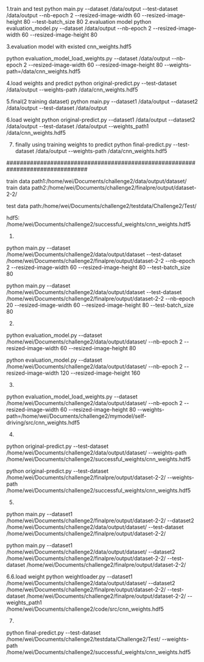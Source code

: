 
1.train and test
python main.py --dataset /data/output --test-dataset /data/output  --nb-epoch 2 --resized-image-width 60 --resized-image-height 80 --test-batch_size 80
2.evaluation model
python evaluation_model.py --dataset /data/output  --nb-epoch 2 --resized-image-width 60 --resized-image-height 80

3.evaluation  model with existed cnn_weights.hdf5

python evaluation_model_load_weights.py --dataset /data/output  --nb-epoch 2 --resized-image-width 60 --resized-image-height 80 --weights-path=/data/cnn_weights.hdf5

4.load weights and predict
python original-predict.py --test-dataset /data/output --weights-path /data/cnn_weights.hdf5


5.final(2 training dataset)
python main.py --dataset1 /data/output --dataset2 /data/output --test-dataset /data/output

6.load weight
python original-predict.py --dataset1 /data/output --dataset2 /data/output --test-dataset /data/output --weights_path1 /data/cnn_weights.hdf5

7. finally using training weights to predict
python final-predict.py --test-dataset /data/output --weights-path /data/cnn_weights.hdf5

################################################################################


train data path1:/home/wei/Documents/challenge2/data/output/dataset/
train data path2:/home/wei/Documents/challenge2/finalpre/output/dataset-2-2/

test data path:/home/wei/Documents/challenge2/testdata/Challenge2/Test/

hdf5: /home/wei/Documents/challenge2/successful_weights/cnn_weights.hdf5

1.
python main.py --dataset /home/wei/Documents/challenge2/data/output/dataset --test-dataset /home/wei/Documents/challenge2/finalpre/output/dataset-2-2  --nb-epoch 2 --resized-image-width 60 --resized-image-height 80 --test-batch_size 80

python main.py --dataset /home/wei/Documents/challenge2/data/output/dataset --test-dataset /home/wei/Documents/challenge2/finalpre/output/dataset-2-2  --nb-epoch 20 --resized-image-width 60 --resized-image-height 80 --test-batch_size 80


2.
python evaluation_model.py --dataset /home/wei/Documents/challenge2/data/output/dataset/  --nb-epoch 2 --resized-image-width 60 --resized-image-height 80

python evaluation_model.py --dataset /home/wei/Documents/challenge2/data/output/dataset/  --nb-epoch 2 --resized-image-width 120 --resized-image-height 160


3.
python evaluation_model_load_weights.py --dataset /home/wei/Documents/challenge2/data/output/dataset/  --nb-epoch 2 --resized-image-width 60 --resized-image-height 80 --weights-path=/home/wei/Documents/challenge2/mymodel/self-driving/src/cnn_weights.hdf5


4.
python original-predict.py --test-dataset /home/wei/Documents/challenge2/data/output/dataset/ --weights-path /home/wei/Documents/challenge2/successful_weights/cnn_weights.hdf5

python original-predict.py --test-dataset /home/wei/Documents/challenge2/finalpre/output/dataset-2-2/ --weights-path /home/wei/Documents/challenge2/successful_weights/cnn_weights.hdf5




5.
python main.py --dataset1 /home/wei/Documents/challenge2/finalpre/output/dataset-2-2/ --dataset2 /home/wei/Documents/challenge2/data/output/dataset/ --test-dataset /home/wei/Documents/challenge2/finalpre/output/dataset-2-2/

python main.py --dataset1 /home/wei/Documents/challenge2/data/output/dataset/ --dataset2 /home/wei/Documents/challenge2/finalpre/output/dataset-2-2/ --test-dataset /home/wei/Documents/challenge2/finalpre/output/dataset-2-2/


6.6.load weight
python weightloader.py --dataset1 /home/wei/Documents/challenge2/data/output/dataset/ --dataset2 /home/wei/Documents/challenge2/finalpre/output/dataset-2-2/ --test-dataset /home/wei/Documents/challenge2/finalpre/output/dataset-2-2/ --weights_path1 /home/wei/Documents/challenge2/code/src/cnn_weights.hdf5

7.
python final-predict.py --test-dataset /home/wei/Documents/challenge2/testdata/Challenge2/Test/ --weights-path /home/wei/Documents/challenge2/successful_weights/cnn_weights.hdf5

